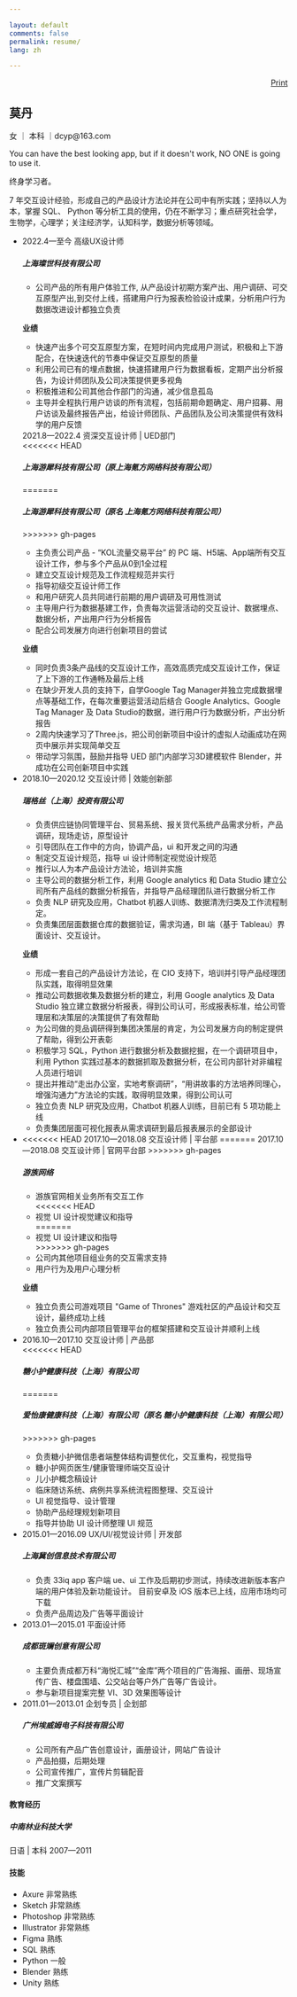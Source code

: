 ```yaml
---

layout: default
comments: false
permalink: resume/
lang: zh

---
```


<div class="resume" align="right">
    <a class="btn btn-dark" href="javascript:printme()" rel="external nofollow" target="_self">Print</a>
</div>
<div id="print">
    <div class="col-lg-8 mx-auto">
        <h2>莫丹</h2>
        <p>女 ｜ 本科 ｜dcyp@163.com </p>
        <div class="area">
            <p>You can have the best looking app, but if it doesn't work, NO ONE is going to use it. </p>
            <p>终身学习者。</p>
            <p>7 年交互设计经验，形成自己的产品设计方法论并在公司中有所实践；坚持以人为本，掌握 SQL、 Python 等分析工具的使用，仍在不断学习；重点研究社会学，生物学，心理学；关注经济学，认知科学，数据分析等领域。</p>
        </div>
        <ul class="timeline">
            <li class="timeline-item">
                <div class="timeline-info">
                    <span>2022.4—至今 高级UX设计师</span>
                </div>
                <div class="timeline-marker"></div>
                <div class="timeline-content">
                    <h5 class="timeline-title">上海璨世科技有限公司</h5>
                    <ul>
                        <li>公司产品的所有用户体验工作, 从产品设计初期方案产出、用户调研、可交互原型产出,到交付上线，搭建用户行为报表检验设计成果，分析用户行为数据改进设计都独立负责</li>
                    </ul>
                    <p><b>业绩</b></p>
                    <ul>
                        <li>快速产出多个可交互原型方案，在短时间内完成用户测试，积极和上下游配合，在快速迭代的节奏中保证交互原型的质量</li>
                        <li>利用公司已有的埋点数据，快速搭建用户行为数据看板，定期产出分析报告，为设计师团队及公司决策提供更多视角</li>
                        <li>积极推进和公司其他合作部门的沟通，减少信息孤岛</li>
                        <li>主导并全程执行用户访谈的所有流程，包括前期命题确定、用户招募、用户访谈及最终报告产出，给设计师团队、产品团队及公司决策提供有效科学的用户反馈</li>
                    </ul>
                </div>
                <div class="timeline-info">
                    <span>2021.8—2022.4 资深交互设计师 | UED部门</span>
                </div>
                <div class="timeline-marker"></div>
                <div class="timeline-content">
<<<<<<< HEAD
                    <h5 class="timeline-title">上海游犀科技有限公司（原上海氪方网络科技有限公司）</h5>
=======
                    <h5 class="timeline-title">上海游犀科技有限公司（原名 上海氪方网络科技有限公司）</h5>
>>>>>>> gh-pages
                    <ul>
                        <li>主负责公司产品 - “KOL流量交易平台” 的 PC 端、H5端、App端所有交互设计工作，参与多个产品从0到1全过程</li>
                        <li>建立交互设计规范及工作流程规范并实行</li>
                        <li>指导初级交互设计师工作 </li>
                        <li>和用户研究人员共同进行前期的用户调研及可用性测试</li>
                        <li>主导用户行为数据基建工作，负责每次运营活动的交互设计、数据埋点、数据分析，产出用户行为分析报告</li>
                        <li>配合公司发展方向进行创新项目的尝试</li>
                    </ul>
                    <p><b>业绩</b></p>
                    <ul>
                        <li>同时负责3条产品线的交互设计工作，高效高质完成交互设计工作，保证了上下游的工作通畅及最后上线</li>
                        <li>在缺少开发人员的支持下，自学Google Tag Manager并独立完成数据埋点等基础工作，在每次重要运营活动后结合 Google Analytics、Google Tag Manager 及 Data Studio的数据，进行用户行为数据分析，产出分析报告</li>
                        <li>2周内快速学习了Three.js，把公司创新项目中设计的虚拟人动画成功在网页中展示并实现简单交互</li>
                        <li>带动学习氛围，鼓励并指导 UED 部门内部学习3D建模软件 Blender，并成功在公司创新项目中实践</li>
                    </ul>
                </div>
            </li>
            <li class="timeline-item">
                <div class="timeline-info">
                    <span>2018.10—2020.12 交互设计师 | 效能创新部</span>
                </div>
                <div class="timeline-marker"></div>
                <div class="timeline-content">
                    <h5 class="timeline-title">瑞格丝（上海）投资有限公司</h5>
                    <ul>
                        <li>负责供应链协同管理平台、贸易系统、报关货代系统产品需求分析，产品调研，现场走访，原型设计</li>
                        <li>引导团队在工作中的方向，协调产品，ui 和开发之间的沟通</li>
                        <li>制定交互设计规范，指导 ui 设计师制定视觉设计规范 </li>
                        <li> 推行以人为本产品设计方法论，培训并实施</li>
                        <li>主导公司的数据分析工作，利用 Google analytics 和 Data Studio 建立公司所有产品线的数据分析报告，并指导产品经理团队进行数据分析工作</li>
                        <li>负责 NLP 研究及应用，Chatbot 机器人训练、数据清洗归类及工作流程制定。</li>
                        <li>负责集团层面数据仓库的数据验证，需求沟通，BI 端（基于 Tableau）界面设计、交互设计。</li>
                    </ul>
                    <p><b>业绩</b></p>
                    <ul>
                        <li>形成一套自己的产品设计方法论，在 CIO 支持下，培训并引导产品经理团队实践，取得明显效果</li>
                        <li>推动公司数据收集及数据分析的建立，利用 Google analytics 及 Data Studio 独立建立数据分析报表，得到公司认可，形成报表标准，给公司管理层和决策层的决策提供了有效帮助</li>
                        <li>为公司做的竞品调研得到集团决策层的肯定，为公司发展方向的制定提供了帮助，得到公开表彰</li>
                        <li>积极学习 SQL，Python 进行数据分析及数据挖掘，在一个调研项目中，利用 Python 实践过基本的数据抓取及数据分析，在公司内部针对非编程人员进行培训</li>
                        <li>提出并推动“走出办公室，实地考察调研”，“用讲故事的方法培养同理心，增强沟通力”方法论的实践，取得明显效果，得到公司认可</li>
                        <li>独立负责 NLP 研究及应用，Chatbot 机器人训练，目前已有 5 项功能上线</li>
                        <li>负责集团层面可视化报表从需求调研到最后报表展示的全部设计</li>
                    </ul>
                </div>
            </li>
            <li class="timeline-item">
                <div class="timeline-info">
<<<<<<< HEAD
                    <span>2017.10—2018.08 交互设计师 | 平台部</span>
=======
                    <span>2017.10—2018.08 交互设计师 | 官网平台部</span>
>>>>>>> gh-pages
                </div>
                <div class="timeline-marker"></div>
                <div class="timeline-content">
                    <h5 class="timeline-title">游族网络</h5>
                    <ul>
                        <li>游族官网相关业务所有交互工作</li>
<<<<<<< HEAD
                        <li>视觉 UI 设计视觉建议和指导</li>
=======
                        <li>视觉 UI 设计建议和指导</li>
>>>>>>> gh-pages
                        <li>公司内其他项目组业务的交互需求支持</li>
                        <li>用户行为及用户心理分析</li>
                    </ul>
                    <p><b>业绩</b></p>
                    <ul>
                        <li>独立负责公司游戏项目 "Game of Thrones" 游戏社区的产品设计和交互设计，最终成功上线</li>
                        <li>独立负责公司内部项目管理平台的框架搭建和交互设计并顺利上线</li>
                    </ul>
                </div>
            </li>
            <li class="timeline-item">
                <div class="timeline-info">
                    <span>2016.10—2017.10 交互设计师 | 产品部</span>
                </div>
                <div class="timeline-marker"></div>
                <div class="timeline-content">
<<<<<<< HEAD
                    <h5 class="timeline-title">糖小护健康科技（上海）有限公司</h5>
=======
                    <h5 class="timeline-title">爱怡康健康科技（上海）有限公司（原名 糖小护健康科技（上海）有限公司）</h5>
>>>>>>> gh-pages
                    <ul>
                        <li>负责糖小护微信患者端整体结构调整优化，交互重构，视觉指导</li>
                        <li>糖小护网页医生/健康管理师端交互设计</li>
                        <li>儿小护概念稿设计</li>
                        <li>临床随访系统、病例共享系统流程图整理、交互设计</li>
                        <li>UI 视觉指导、设计管理</li>
                        <li>协助产品经理规划新项目</li>
                        <li>指导并协助 UI 设计师整理 UI 规范</li>
                    </ul>
                </div>
            </li>
            <li class="timeline-item">
                <div class="timeline-info">
                    <span>2015.01—2016.09 UX/UI/视觉设计师 | 开发部</span>
                </div>
                <div class="timeline-marker"></div>
                <div class="timeline-content">
                    <h5 class="timeline-title">上海冀创信息技术有限公司</h5>
                    <ul>
                        <li>负责 33iq app 客户端 ue、ui 工作及后期初步测试，持续改进新版本客户端的用户体验及新功能设计。 目前安卓及 iOS 版本已上线，应用市场均可下载</li>
                        <li>负责产品周边及广告等平面设计</li>
                    </ul>
                </div>
            </li>
            <li class="timeline-item">
                <div class="timeline-info">
                    <span>2013.01—2015.01 平面设计师</span>
                </div>
                <div class="timeline-marker"></div>
                <div class="timeline-content">
                    <h5 class="timeline-title">成都斑斓创意有限公司</h5>
                    <ul>
                        <li>主要负责成都万科“海悦汇城”“金库”两个项目的广告海报、画册、现场宣传广告、楼盘围墙、公交站台等户外广告等广告设计。</li>
                        <li>参与新项目提案完整 VI、3D 效果图等设计</li>
                    </ul>
                </div>
            </li>
            <li class="timeline-item">
                <div class="timeline-info">
                    <span>2011.01—2013.01 企划专员 | 企划部</span>
                </div>
                <div class="timeline-marker"></div>
                <div class="timeline-content">
                    <h5 class="timeline-title">广州埃威姆电子科技有限公司</h5>
                    <ul>
                        <li>公司所有产品广告创意设计，画册设计，网站广告设计</li>
                        <li>产品拍摄，后期处理</li>
                        <li>公司宣传推广，宣传片剪辑配音</li>
                        <li>推广文案撰写</li>
                    </ul>
                </div>
            </li>
        </ul>
        <div class="area">
            <h4>教育经历</h4>
            <h5>中南林业科技大学</h5>
            <p>日语 | 本科 2007—2011</p>
        </div>
        <div class="area">
            <h4>技能</h4>
            <ul>
                <li>Axure 非常熟练</li>
                <li>Sketch 非常熟练</li>
                <li>Photoshop 非常熟练</li>
                <li>Illustrator 非常熟练</li>
                <li>Figma 熟练</li>
                <li>SQL 熟练</li>
                <li>Python 一般</li>
                <li>Blender 熟练</li>
                <li>Unity 熟练</li>
            </ul>
        </div>
    </div>
</div>
<script type="text/javascript">
function printme() {
    document.body.innerHTML = document.getElementById('print').innerHTML;
    window.print();
}
</script>